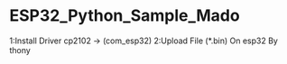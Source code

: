 # ESP32_Python_Sample_Mado

1:Install Driver cp2102 -> (com_esp32)
2:Upload File (*.bin) On esp32 By thony
